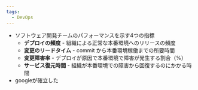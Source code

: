 ```yaml
---
tags:
  - DevOps
---
```

- ソフトウェア開発チームのパフォーマンスを示す4つの指標
	- **デプロイの頻度** - 組織による正常な本番環境へのリリースの頻度
	- **変更のリードタイム** - commit から本番環境稼働までの所要時間
	- **変更障害率** - デプロイが原因で本番環境で障害が発生する割合（%）
	- **サービス復元時間** - 組織が本番環境での障害から回復するのにかかる時間
- googleが確立した

